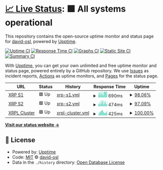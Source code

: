 # [📈 Live Status](https://david-osl.github.io/xrp_cluster_monitoring): <!--live status--> **🟩 All systems operational**

This repository contains the open-source uptime monitor and status page for [david-osl](https://david-osl.github.io/xrp_cluster_monitoring), powered by [Upptime](https://github.com/upptime/upptime).

[![Uptime CI](https://github.com/david-osl/xrp_cluster_monitoring/workflows/Uptime%20CI/badge.svg)](https://github.com/david-osl/xrp_cluster_monitoring/actions?query=workflow%3A%22Uptime+CI%22)
[![Response Time CI](https://github.com/david-osl/xrp_cluster_monitoring/workflows/Response%20Time%20CI/badge.svg)](https://github.com/david-osl/xrp_cluster_monitoring/actions?query=workflow%3A%22Response+Time+CI%22)
[![Graphs CI](https://github.com/david-osl/xrp_cluster_monitoring/workflows/Graphs%20CI/badge.svg)](https://github.com/david-osl/xrp_cluster_monitoring/actions?query=workflow%3A%22Graphs+CI%22)
[![Static Site CI](https://github.com/david-osl/xrp_cluster_monitoring/workflows/Static%20Site%20CI/badge.svg)](https://github.com/david-osl/xrp_cluster_monitoring/actions?query=workflow%3A%22Static+Site+CI%22)
[![Summary CI](https://github.com/david-osl/xrp_cluster_monitoring/workflows/Summary%20CI/badge.svg)](https://github.com/david-osl/xrp_cluster_monitoring/actions?query=workflow%3A%22Summary+CI%22)

With [Upptime](https://upptime.js.org), you can get your own unlimited and free uptime monitor and status page, powered entirely by a GitHub repository. We use [Issues](https://github.com/david-osl/xrp_cluster_monitoring/issues) as incident reports, [Actions](https://github.com/david-osl/xrp_cluster_monitoring/actions) as uptime monitors, and [Pages](https://david-osl.github.io/xrp_cluster_monitoring) for the status page.

<!--start: status pages-->
<!-- This summary is generated by Upptime (https://github.com/upptime/upptime) -->
<!-- Do not edit this manually, your changes will be overwritten -->
<!-- prettier-ignore -->
| URL | Status | History | Response Time | Uptime |
| --- | ------ | ------- | ------------- | ------ |
| <img alt="" src="https://favicons.githubusercontent.com/s1.ripple.com" height="13"> [XRP S1](https://s1.ripple.com:51234) | 🟩 Up | [xrp-s1.yml](https://github.com/david-osl/xrp_cluster_monitoring/commits/HEAD/history/xrp-s1.yml) | <details><summary><img alt="Response time graph" src="./graphs/xrp-s1/response-time-week.png" height="20"> 690ms</summary><br><a href="https://david-osl.github.io/xrp_cluster_monitoring/history/xrp-s1"><img alt="Response time 485" src="https://img.shields.io/endpoint?url=https%3A%2F%2Fraw.githubusercontent.com%2Fdavid-osl%2Fxrp_cluster_monitoring%2FHEAD%2Fapi%2Fxrp-s1%2Fresponse-time.json"></a><br><a href="https://david-osl.github.io/xrp_cluster_monitoring/history/xrp-s1"><img alt="24-hour response time 425" src="https://img.shields.io/endpoint?url=https%3A%2F%2Fraw.githubusercontent.com%2Fdavid-osl%2Fxrp_cluster_monitoring%2FHEAD%2Fapi%2Fxrp-s1%2Fresponse-time-day.json"></a><br><a href="https://david-osl.github.io/xrp_cluster_monitoring/history/xrp-s1"><img alt="7-day response time 690" src="https://img.shields.io/endpoint?url=https%3A%2F%2Fraw.githubusercontent.com%2Fdavid-osl%2Fxrp_cluster_monitoring%2FHEAD%2Fapi%2Fxrp-s1%2Fresponse-time-week.json"></a><br><a href="https://david-osl.github.io/xrp_cluster_monitoring/history/xrp-s1"><img alt="30-day response time 550" src="https://img.shields.io/endpoint?url=https%3A%2F%2Fraw.githubusercontent.com%2Fdavid-osl%2Fxrp_cluster_monitoring%2FHEAD%2Fapi%2Fxrp-s1%2Fresponse-time-month.json"></a><br><a href="https://david-osl.github.io/xrp_cluster_monitoring/history/xrp-s1"><img alt="1-year response time 485" src="https://img.shields.io/endpoint?url=https%3A%2F%2Fraw.githubusercontent.com%2Fdavid-osl%2Fxrp_cluster_monitoring%2FHEAD%2Fapi%2Fxrp-s1%2Fresponse-time-year.json"></a></details> | <details><summary><a href="https://david-osl.github.io/xrp_cluster_monitoring/history/xrp-s1">98.06%</a></summary><a href="https://david-osl.github.io/xrp_cluster_monitoring/history/xrp-s1"><img alt="All-time uptime 99.76%" src="https://img.shields.io/endpoint?url=https%3A%2F%2Fraw.githubusercontent.com%2Fdavid-osl%2Fxrp_cluster_monitoring%2FHEAD%2Fapi%2Fxrp-s1%2Fuptime.json"></a><br><a href="https://david-osl.github.io/xrp_cluster_monitoring/history/xrp-s1"><img alt="24-hour uptime 100.00%" src="https://img.shields.io/endpoint?url=https%3A%2F%2Fraw.githubusercontent.com%2Fdavid-osl%2Fxrp_cluster_monitoring%2FHEAD%2Fapi%2Fxrp-s1%2Fuptime-day.json"></a><br><a href="https://david-osl.github.io/xrp_cluster_monitoring/history/xrp-s1"><img alt="7-day uptime 98.06%" src="https://img.shields.io/endpoint?url=https%3A%2F%2Fraw.githubusercontent.com%2Fdavid-osl%2Fxrp_cluster_monitoring%2FHEAD%2Fapi%2Fxrp-s1%2Fuptime-week.json"></a><br><a href="https://david-osl.github.io/xrp_cluster_monitoring/history/xrp-s1"><img alt="30-day uptime 99.55%" src="https://img.shields.io/endpoint?url=https%3A%2F%2Fraw.githubusercontent.com%2Fdavid-osl%2Fxrp_cluster_monitoring%2FHEAD%2Fapi%2Fxrp-s1%2Fuptime-month.json"></a><br><a href="https://david-osl.github.io/xrp_cluster_monitoring/history/xrp-s1"><img alt="1-year uptime 99.76%" src="https://img.shields.io/endpoint?url=https%3A%2F%2Fraw.githubusercontent.com%2Fdavid-osl%2Fxrp_cluster_monitoring%2FHEAD%2Fapi%2Fxrp-s1%2Fuptime-year.json"></a></details>
| <img alt="" src="https://favicons.githubusercontent.com/s2.ripple.com" height="13"> [XRP S2](https://s2.ripple.com:51234) | 🟩 Up | [xrp-s2.yml](https://github.com/david-osl/xrp_cluster_monitoring/commits/HEAD/history/xrp-s2.yml) | <details><summary><img alt="Response time graph" src="./graphs/xrp-s2/response-time-week.png" height="20"> 474ms</summary><br><a href="https://david-osl.github.io/xrp_cluster_monitoring/history/xrp-s2"><img alt="Response time 338" src="https://img.shields.io/endpoint?url=https%3A%2F%2Fraw.githubusercontent.com%2Fdavid-osl%2Fxrp_cluster_monitoring%2FHEAD%2Fapi%2Fxrp-s2%2Fresponse-time.json"></a><br><a href="https://david-osl.github.io/xrp_cluster_monitoring/history/xrp-s2"><img alt="24-hour response time 437" src="https://img.shields.io/endpoint?url=https%3A%2F%2Fraw.githubusercontent.com%2Fdavid-osl%2Fxrp_cluster_monitoring%2FHEAD%2Fapi%2Fxrp-s2%2Fresponse-time-day.json"></a><br><a href="https://david-osl.github.io/xrp_cluster_monitoring/history/xrp-s2"><img alt="7-day response time 474" src="https://img.shields.io/endpoint?url=https%3A%2F%2Fraw.githubusercontent.com%2Fdavid-osl%2Fxrp_cluster_monitoring%2FHEAD%2Fapi%2Fxrp-s2%2Fresponse-time-week.json"></a><br><a href="https://david-osl.github.io/xrp_cluster_monitoring/history/xrp-s2"><img alt="30-day response time 409" src="https://img.shields.io/endpoint?url=https%3A%2F%2Fraw.githubusercontent.com%2Fdavid-osl%2Fxrp_cluster_monitoring%2FHEAD%2Fapi%2Fxrp-s2%2Fresponse-time-month.json"></a><br><a href="https://david-osl.github.io/xrp_cluster_monitoring/history/xrp-s2"><img alt="1-year response time 338" src="https://img.shields.io/endpoint?url=https%3A%2F%2Fraw.githubusercontent.com%2Fdavid-osl%2Fxrp_cluster_monitoring%2FHEAD%2Fapi%2Fxrp-s2%2Fresponse-time-year.json"></a></details> | <details><summary><a href="https://david-osl.github.io/xrp_cluster_monitoring/history/xrp-s2">97.09%</a></summary><a href="https://david-osl.github.io/xrp_cluster_monitoring/history/xrp-s2"><img alt="All-time uptime 99.72%" src="https://img.shields.io/endpoint?url=https%3A%2F%2Fraw.githubusercontent.com%2Fdavid-osl%2Fxrp_cluster_monitoring%2FHEAD%2Fapi%2Fxrp-s2%2Fuptime.json"></a><br><a href="https://david-osl.github.io/xrp_cluster_monitoring/history/xrp-s2"><img alt="24-hour uptime 96.26%" src="https://img.shields.io/endpoint?url=https%3A%2F%2Fraw.githubusercontent.com%2Fdavid-osl%2Fxrp_cluster_monitoring%2FHEAD%2Fapi%2Fxrp-s2%2Fuptime-day.json"></a><br><a href="https://david-osl.github.io/xrp_cluster_monitoring/history/xrp-s2"><img alt="7-day uptime 97.09%" src="https://img.shields.io/endpoint?url=https%3A%2F%2Fraw.githubusercontent.com%2Fdavid-osl%2Fxrp_cluster_monitoring%2FHEAD%2Fapi%2Fxrp-s2%2Fuptime-week.json"></a><br><a href="https://david-osl.github.io/xrp_cluster_monitoring/history/xrp-s2"><img alt="30-day uptime 99.33%" src="https://img.shields.io/endpoint?url=https%3A%2F%2Fraw.githubusercontent.com%2Fdavid-osl%2Fxrp_cluster_monitoring%2FHEAD%2Fapi%2Fxrp-s2%2Fuptime-month.json"></a><br><a href="https://david-osl.github.io/xrp_cluster_monitoring/history/xrp-s2"><img alt="1-year uptime 99.72%" src="https://img.shields.io/endpoint?url=https%3A%2F%2Fraw.githubusercontent.com%2Fdavid-osl%2Fxrp_cluster_monitoring%2FHEAD%2Fapi%2Fxrp-s2%2Fuptime-year.json"></a></details>
| <img alt="" src="https://favicons.githubusercontent.com/xrplcluster.com" height="13"> [XRPL Cluster](https://xrplcluster.com) | 🟩 Up | [xrpl-cluster.yml](https://github.com/david-osl/xrp_cluster_monitoring/commits/HEAD/history/xrpl-cluster.yml) | <details><summary><img alt="Response time graph" src="./graphs/xrpl-cluster/response-time-week.png" height="20"> 425ms</summary><br><a href="https://david-osl.github.io/xrp_cluster_monitoring/history/xrpl-cluster"><img alt="Response time 355" src="https://img.shields.io/endpoint?url=https%3A%2F%2Fraw.githubusercontent.com%2Fdavid-osl%2Fxrp_cluster_monitoring%2FHEAD%2Fapi%2Fxrpl-cluster%2Fresponse-time.json"></a><br><a href="https://david-osl.github.io/xrp_cluster_monitoring/history/xrpl-cluster"><img alt="24-hour response time 415" src="https://img.shields.io/endpoint?url=https%3A%2F%2Fraw.githubusercontent.com%2Fdavid-osl%2Fxrp_cluster_monitoring%2FHEAD%2Fapi%2Fxrpl-cluster%2Fresponse-time-day.json"></a><br><a href="https://david-osl.github.io/xrp_cluster_monitoring/history/xrpl-cluster"><img alt="7-day response time 425" src="https://img.shields.io/endpoint?url=https%3A%2F%2Fraw.githubusercontent.com%2Fdavid-osl%2Fxrp_cluster_monitoring%2FHEAD%2Fapi%2Fxrpl-cluster%2Fresponse-time-week.json"></a><br><a href="https://david-osl.github.io/xrp_cluster_monitoring/history/xrpl-cluster"><img alt="30-day response time 360" src="https://img.shields.io/endpoint?url=https%3A%2F%2Fraw.githubusercontent.com%2Fdavid-osl%2Fxrp_cluster_monitoring%2FHEAD%2Fapi%2Fxrpl-cluster%2Fresponse-time-month.json"></a><br><a href="https://david-osl.github.io/xrp_cluster_monitoring/history/xrpl-cluster"><img alt="1-year response time 355" src="https://img.shields.io/endpoint?url=https%3A%2F%2Fraw.githubusercontent.com%2Fdavid-osl%2Fxrp_cluster_monitoring%2FHEAD%2Fapi%2Fxrpl-cluster%2Fresponse-time-year.json"></a></details> | <details><summary><a href="https://david-osl.github.io/xrp_cluster_monitoring/history/xrpl-cluster">100.00%</a></summary><a href="https://david-osl.github.io/xrp_cluster_monitoring/history/xrpl-cluster"><img alt="All-time uptime 100.00%" src="https://img.shields.io/endpoint?url=https%3A%2F%2Fraw.githubusercontent.com%2Fdavid-osl%2Fxrp_cluster_monitoring%2FHEAD%2Fapi%2Fxrpl-cluster%2Fuptime.json"></a><br><a href="https://david-osl.github.io/xrp_cluster_monitoring/history/xrpl-cluster"><img alt="24-hour uptime 100.00%" src="https://img.shields.io/endpoint?url=https%3A%2F%2Fraw.githubusercontent.com%2Fdavid-osl%2Fxrp_cluster_monitoring%2FHEAD%2Fapi%2Fxrpl-cluster%2Fuptime-day.json"></a><br><a href="https://david-osl.github.io/xrp_cluster_monitoring/history/xrpl-cluster"><img alt="7-day uptime 100.00%" src="https://img.shields.io/endpoint?url=https%3A%2F%2Fraw.githubusercontent.com%2Fdavid-osl%2Fxrp_cluster_monitoring%2FHEAD%2Fapi%2Fxrpl-cluster%2Fuptime-week.json"></a><br><a href="https://david-osl.github.io/xrp_cluster_monitoring/history/xrpl-cluster"><img alt="30-day uptime 100.00%" src="https://img.shields.io/endpoint?url=https%3A%2F%2Fraw.githubusercontent.com%2Fdavid-osl%2Fxrp_cluster_monitoring%2FHEAD%2Fapi%2Fxrpl-cluster%2Fuptime-month.json"></a><br><a href="https://david-osl.github.io/xrp_cluster_monitoring/history/xrpl-cluster"><img alt="1-year uptime 100.00%" src="https://img.shields.io/endpoint?url=https%3A%2F%2Fraw.githubusercontent.com%2Fdavid-osl%2Fxrp_cluster_monitoring%2FHEAD%2Fapi%2Fxrpl-cluster%2Fuptime-year.json"></a></details>

<!--end: status pages-->

[**Visit our status website →**](https://david-osl.github.io/xrp_cluster_monitoring)

## 📄 License

- Powered by: [Upptime](https://github.com/upptime/upptime)
- Code: [MIT](./LICENSE) © [david-osl](https://david-osl.github.io/xrp_cluster_monitoring)
- Data in the `./history` directory: [Open Database License](https://opendatacommons.org/licenses/odbl/1-0/)
